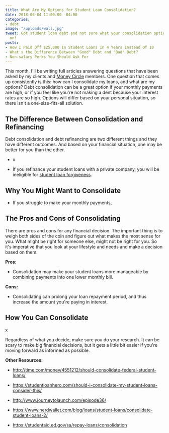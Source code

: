 ```yaml
---
title: What Are My Options for Student Loan Consolidation?
date: 2018-06-04 11:00:00 -04:00
categories:
- debt
image: "/uploads/wall.jpg"
tweet: Got student loan debt and not sure what your consolidation options are? Read
  on!
posts:
- How I Paid Off $25,000 In Student Loans In 4 Years Instead Of 10
- What's the Difference Between "Good" Debt and "Bad" Debt?
- Non-salary Perks You Should Ask For
---
```


This month, I'll be writing full articles answering questions that have been asked by my clients and [Money Circle](http://www.maggiegermano.com/moneycircle) members. One question that comes up consistently is this: how can I consolidate my loans, and what are my options? Debt consolidation can be a great option if your monthly payments are high, or if you feel like you're not making a dent because your interest rates are so high. Options will differ based on your personal situation, so there isn't a one-size-fits-all solution.

## The Difference Between Consolidation and Refinancing

Debt consolidation and debt refinancing are two different things and they have different outcomes. And based on your financial situation, one may be better for you than the other.

* x

* If you refinance your student loans with a private company, you will be ineligible for [student loan forgiveness](https://studentloanhero.com/featured/the-complete-list-of-student-loan-forgiveness-programs/). 

## Why You Might Want to Consolidate

* If you struggle to make your monthly payments, 

## The Pros and Cons of Consolidating

There are pros and cons for any financial decision. The important thing is to weigh both sides of the coin and figure out what makes the most sense for you. What might be right for someone else, might not be right for you. So it's imperative that you look at your lifestyle and needs and make a decision based on them. 

**Pros:**

* Consolidation may make your student loans more manageable by combining payments into one lower monthly bill.

**Cons:**

* Consolidating can prolong your loan repayment period, and thus increase the amount you're paying in interest. 

## How You Can Consolidate

x

Regardless of what you decide, make sure you do your research. It can be scary to make big financial decisions, but it gets a little bit easier if you're moving forward as informed as possible. 

**Other Resources:**

* http://time.com/money/4551212/should-consolidate-federal-student-loans/ 

* https://studentloanhero.com/should-i-consolidate-my-student-loans-consider-this/ 

* http://www.journeytolaunch.com/episode36/

* https://www.nerdwallet.com/blog/loans/student-loans/consolidate-student-loans-2/

* https://studentaid.ed.gov/sa/repay-loans/consolidation